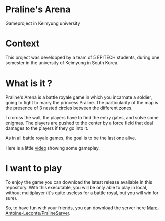 # Praline's Arena
Gameproject in Keimyung university


# Context
This project was developped by a team of 5 EPITECH students, during one semester in the university of Keimyung in South Korea.


# What is it ?
Praline's Arena is a battle royale game in which you incarnate a soldier, going to fight to marry the princess Praline. The particularity of the map is the presence of 3 nested circles between the different zones. 

To cross the wall, the players have to find the entry gates, and solve some enigmas. The players are pushed to the center by a force field that deal damages to the players if they go into it. 

As in all battle royale games, the goal is to be the last one alive.

Here is a little [video](https://www.youtube.com/watch?v=iLG2IwoZlsM&t=18s) showing some gameplay.

# I want to play
To enjoy the game you can download the latest release available in this repository. With this executable, you will be only able to play in local, without multiplayer (it's quite useless for a battle royal, but you will win for sure).

So, to have fun with your friends, you can download the server here [Marc-Antoine-Leconte/PralineServer](https://github.com/Marc-Antoine-Leconte/PralineServer).
